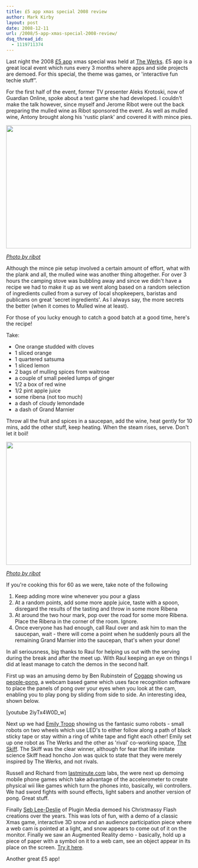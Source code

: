 ```yaml
---
title: £5 app xmas special 2008 review
author: Mark Kirby
layout: post
date: 2008-12-11
url: /2008/5-app-xmas-special-2008-review/
dsq_thread_id:
  - 1119711374
---
```



Last night the 2008 [£5 app][1] xmas special was held at [The Werks][2]. £5 app is a great local event which runs every 3 months where apps and side projects are demoed. For this special, the theme was games, or 'interactive fun techie stuff&#8221;.

For the first half of the event, former TV presenter Aleks Krotoski, now of Guardian Online, spoke about a text game she had developed. I couldn't make the talk however, since myself and Jerome Ribot were out the back preparing the mulled wine as Ribot sponsored the event. As well as mulled wine, Antony brought along his 'rustic plank' and covered it with mince pies.

<img class="alignnone size-full wp-image-380" title="rustic plank" src="http://mark-kirby.co.uk/wp-content/uploads/2008/12/3101132396_6113282735.jpg" alt="" width="500" height="333" />

*[Photo by ribot][3]*

Although the mince pie setup involved a certain amount of effort, what with the plank and all, the mulled wine was another thing altogether. For over 3 hours the camping stove was bubbling away and since we didn't have a recipe we had to make it up as we went along based on a random selection of ingredients culled from a survey of local shopkeepers, baristas and publicans on great 'secret ingredients'. As I always say, the more secrets the better (when it comes to Mulled wine at least).

For those of you lucky enough to catch a good batch at a good time, here's the recipe!

Take:

* One orange studded with cloves
* 1 sliced orange
* 1 quartered satsuma
* 1 sliced lemon
* 2 bags of mulling spices from waitrose
* a couple of small peeled lumps of ginger
* 1/2 a box of red wine
* 1/2 pint apple juice
* some ribena (not too much)
* a dash of cloudy lemondade
* a dash of Grand Marnier

Throw all the fruit and spices in a saucepan, add the wine, heat gently for 10 mins, add the other stuff, keep heating. When the steam rises, serve. Don't let it boil!

<img class="alignnone size-full wp-image-383" src="http://mark-kirby.co.uk/wp-content/uploads/2008/12/3101123650_fb733101df.jpg" alt="" width="500" height="333" />

*[Photo by ribot][4]*

If you're cooking this for 60 as we were, take note of the following

1. Keep adding more wine whenever you pour a glass
2. At a random points, add some more apple juice, taste with a spoon, disregard the results of the tasting and throw in some more Ribena
3. At around the two hour mark, pop over the road for some more Ribena. Place the Ribena in the corner of the room. Ignore.
4. Once everyone has had enough, call Raul over and ask him to man the saucepan, wait - there will come a point when he suddenly pours all the remaining Grand Marnier into the saucepan, that's when your done!

In all seriousness, big thanks to Raul for helping us out with the serving during the break and after the meet up. With Raul keeping an eye on things I did at least manage to catch the demos in the second half.

First up was an amusing demo by Ben Rubinstein of [Cogapp][5] showing us [people-pong][6], a webcam based game which uses face recognition software to place the panels of pong over your eyes when you look at the cam, enabling you to play pong by sliding from side to side. An interesting idea, shown below.

[youtube 2iyTx4W0D_w]

Next up we had [Emily Troop][7] showing us the fantasic sumo robots - small robots on two wheels which use LED's to either follow along a path of black sticky tape or stay within a ring of white tape and fight each other! Emily set up one robot as The Werks and the other as 'rival' co-working space, [The Skiff][8]. The Skiff was the clear winner, although for fear that life imitate science Skiff head honcho Jon was quick to state that they were merely inspired by The Werks, and not rivals.

Russell and Richard from [lastminute.com][9] labs, the were next up demoing mobile phone games which take advantage of the accelerometer to create physical wii like games which turn the phones into, basically, wii controllers. We had sword fights with sound effects, light sabers and another version of pong. Great stuff.

Finally [Seb Lee-Deslie][10] of Plugin Media demoed his Christmassy Flash creations over the years. This was lots of fun, with a demo of a classic Xmas game, interactive 3D snow and an audience participation piece where a web cam is pointed at a light, and snow appears to come out of it on the monitor. Finally we saw an Augmented Reality demo - basically, hold up a piece of paper with a symbol on it to a web cam, see an object appear in its place on the screen. [Try it here][11].

Another great £5 app!

 [1]: http://fivepoundapp.com/
 [2]: http://thewerks.org.uk/
 [3]: http://www.flickr.com/photos/ribot/3101132396/
 [4]: http://www.flickr.com/photos/ribot/3101123650/
 [5]: http://www.cogapp.com
 [6]: http://blog.cogapp.com/?s=people+pong&x=0&y=0
 [7]: http://robochick.co.uk/
 [8]: http://theskiff.org/
 [9]: http://labs.lastminute.com/
 [10]: http://www.sebleedelisle.com/
 [11]: http://www.boffswana.com/news/?p=392